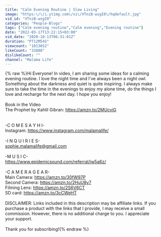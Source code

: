 ```yaml
---
title: "Calm Evening Routine | Slow Living"
image: "https:\/\/i.ytimg.com\/vi\/VTniB-wsgI0\/hqdefault.jpg"
vid_id: "VTniB-wsgI0"
categories: "People-Blogs"
tags: ["Calm evening routine","Calm evening","Evening routine"]
date: "2022-03-17T13:22:15+03:00"
vid_date: "2020-10-13T06:31:01Z"
duration: "PT12M54S"
viewcount: "1013652"
likeCount: "33880"
dislikeCount: ""
channel: "Malama Life"
---
```

{% raw %}Hi Everyone! In video, I am sharing some ideas for a calming evening routine. I love the night time and I've always been a night owl. Something about the darkness and quiet is quite inspiring. I always make sure to take the time in the evenings to enjoy my alone time, do the things I love and recharge for the next day. I hope you enjoy!<br /><br />Book in the Video<br />The Prophet by Kahlil Gibran: <a rel="nofollow" target="blank" href="https://amzn.to/2MUcviG">https://amzn.to/2MUcviG</a><br /><br /><br />-C O M E  S A Y  H I-<br />Instagram: <a rel="nofollow" target="blank" href="https://www.instagram.com/malamalife/">https://www.instagram.com/malamalife/</a><br /><br />-I N Q U I R I E S-<br />sophie.malamalife@gmail.com<br /><br />-M U S I C-<br /><a rel="nofollow" target="blank" href="https://www.epidemicsound.com/referral/iw5a6z/">https://www.epidemicsound.com/referral/iw5a6z/</a><br /><br />-C A M E R A  G E A R-<br />Main Camera: <a rel="nofollow" target="blank" href="https://amzn.to/30fW97P">https://amzn.to/30fW97P</a><br />Second Camera: <a rel="nofollow" target="blank" href="https://amzn.to/2HuU8y7">https://amzn.to/2HuU8y7</a><br />Filming Lens: <a rel="nofollow" target="blank" href="https://amzn.to/2S6V6CT">https://amzn.to/2S6V6CT</a><br />SD card: <a rel="nofollow" target="blank" href="https://amzn.to/3cCWeHT">https://amzn.to/3cCWeHT</a><br /><br />DISCLAIMER: Links included in this description may be affiliate links. If you purchase a product with the links that I provide, I may receive a small commission. However, there is no additional charge to you. I appreciate your support.<br /><br />Thank you for subscribing!{% endraw %}
